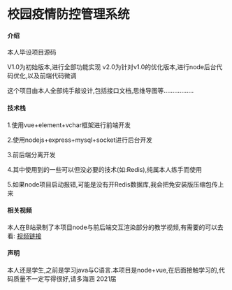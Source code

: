 # 校园疫情防控管理系统

#### 介绍
本人毕设项目源码

V1.0为初始版本,进行全部功能实现
v2.0为针对v1.0的优化版本,进行node后台代码优化,以及前端代码微调

这个项目由本人全部纯手敲设计,包括接口文档,思维导图等.................

#### 技术栈
1.使用vue+element+vchar框架进行前端开发

2.使用nodejs+express+mysql+socket进行后台开发

3.前后端分离开发

4.其中使用到的一些可以但没必要的技术(如:Redis),纯属本人练手而使用

5.如果node项目启动报错,可能是没有开Redis数据库,我会把免安装版压缩包传上来

#### 相关视频
本人在B站录制了本项目node与前后端交互渲染部分的教学视频,有需要的可以去看:
[视频链接](https://www.bilibili.com/video/BV1Z54y1y79p)


#### 声明
本人还是学生,之前是学习java与C语言.本项目是node+vue,在后面接触学习的,代码质量不一定写得很好,请多海涵 
2021届